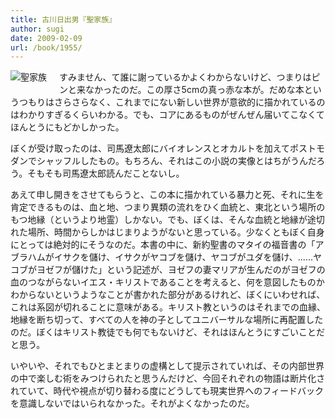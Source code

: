 ```yaml
---
title: 古川日出男『聖家族』
author: sugi
date: 2009-02-09
url: /book/1955/
---
```

<a href="http://www.amazon.co.jp/exec/obidos/ASIN/4087712559/chezsugi-22/ref=nosim/" name="amazletlink" target="_blank"><img src="http://i1.wp.com/ecx.images-amazon.com/images/I/41CQTsNP7NL._SL160_.jpg?w=660" alt="聖家族" class="alignleft" style="float: left; margin: 0 20px 20px 0;" data-recalc-dims="1" /></a>

すみません、て誰に謝っているかよくわからないけど、つまりはピンと来なかったのだ。この厚さ5cmの真っ赤な本が。だめな本というつもりはさらさらなく、これまでにない新しい世界が意欲的に描かれているのはわかりすぎるくらいわかる。でも、コアにあるものがぜんぜん届いてこなくてほんとうにもどかしかった。

ぼくが受け取ったのは、司馬遼太郎にバイオレンスとオカルトを加えてポストモダンでシャッフルしたもの。もちろん、それはこの小説の実像とはちがうんだろう。そもそも司馬遼太郎読んだことないし。

あえて申し開きをさせてもらうと、この本に描かれている暴力と死、それに生を肯定できるものは、血と地、つまり異類の流れをひく血統と、東北という場所のもつ地縁（というより地霊）しかない。でも、ぼくは、そんな血統と地縁が途切れた場所、時間からしかはじまりようがないと思っている。少なくともぼく自身にとっては絶対的にそうなのだ。本書の中に、新約聖書のマタイの福音書の「アブラハムがイサクを儲け、イサクがヤコブを儲け、ヤコブがユダを儲け、......ヤコブがヨゼフが儲けた」という記述が、ヨゼフの妻マリアが生んだのがヨゼフの血のつながらないイエス・キリストであることを考えると、何を意図したものかわからないというようなことが書かれた部分があるけれど、ぼくにいわせれば、これは系図が切れることに意味がある。キリスト教というのはそれまでの血縁、地縁を断ち切って、すべての人を神の子としてユニバーサルな場所に再配置したのだ。ぼくはキリスト教徒でも何でもないけど、それはほんとうにすごいことだと思う。

いやいや、それでもひとまとまりの虚構として提示されていれば、その内部世界の中で楽しむ術をみつけられたと思うんだけど、今回それぞれの物語は断片化されていて、時代や視点が切り替わる度にどうしても現実世界へのフィードバックを意識しないではいられなかった。それがよくなかったのだ。

